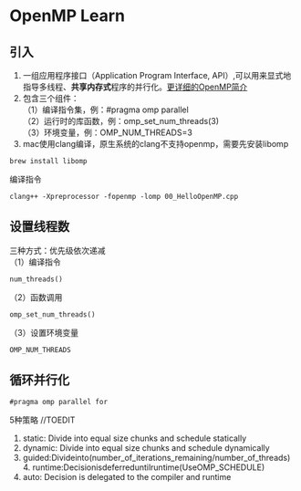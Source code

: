 # OpenMP Learn

## 引入
1. 一组应用程序接口（Application Program Interface, API）,可以用来显式地指导多线程、**共享内存式**程序的并行化。[更详细的OpenMP简介](https://blog.csdn.net/magicbean2/article/details/75530667)
2. 包含三个组件：  
（1）编译指令集，例：#pragma omp parallel  
（2）运行时的库函数，例：omp_set_num_threads(3)  
（3）环境变量，例：OMP_NUM_THREADS=3  
3. mac使用clang编译，原生系统的clang不支持openmp，需要先安装libomp  
```
brew install libomp
```
编译指令  
```
clang++ -Xpreprocessor -fopenmp -lomp 00_HelloOpenMP.cpp
```

## 设置线程数
三种方式：优先级依次递减  
（1）编译指令  
```
num_threads()
```
（2）函数调用
```
omp_set_num_threads()
```
（3）设置环境变量
```
OMP_NUM_THREADS
```
## 循环并行化
```
#pragma omp parallel for
```
5种策略 //TOEDIT
1. static: Divide into equal size chunks and schedule statically
2. dynamic: Divide into equal size chunks and schedule dynamically
3. guided:Divideinto(number_of_iterations_remaining/number_of_threads) 4. runtime:Decisionisdeferreduntilruntime(UseOMP_SCHEDULE)
5. auto: Decision is delegated to the compiler and runtime